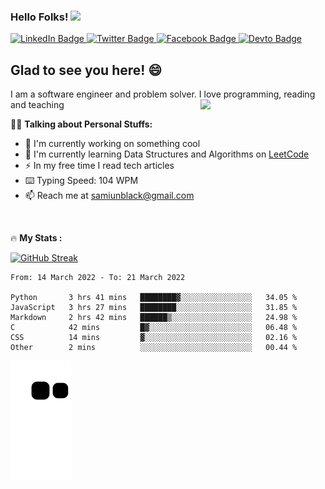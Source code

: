 ### Hello Folks! <img src="https://raw.githubusercontent.com/MartinHeinz/MartinHeinz/master/wave.gif" width="30px">
<div id="badges">
    <a href="#">
        <img src="https://img.shields.io/badge/LinkedIn-0077B5?style=for-the-badge&logo=linkedin&logoColor=white" alt="LinkedIn Badge"/>
    </a>
    <a href="#">
        <img src="https://img.shields.io/badge/Twitter-1DA1F2?style=for-the-badge&logo=twitter&logoColor=white" alt="Twitter Badge"/>
    </a>
    <a href="#">
        <img src="https://img.shields.io/badge/Facebook-1877F2?style=for-the-badge&logo=facebook&logoColor=white" alt="Facebook Badge"/>
    </a>
    <a href="#">
        <img src="https://img.shields.io/badge/dev.to-0A0A0A?style=for-the-badge&logo=dev.to&logoColor=white" alt="Devto Badge"/>
    </a>
</div>


## Glad to see you here! 😄

I am a software engineer and problem solver. I love programming, reading and teaching
<img src="https://media.giphy.com/media/M9gbBd9nbDrOTu1Mqx/giphy.gif" width="200" align="right"/>

👨‍💻 **Talking about Personal Stuffs:**
- 🔭 I'm currently working on something cool
- 🚀 I'm currently learning Data Structures and Algorithms on [LeetCode](https://leetcode.com/samiunblack/)
- ⚡ In my free time I read tech articles
- ⌨️ Typing Speed: 104 WPM
- 📫 Reach me at samiunblack@gmail.com

<br>



🔥 **My Stats :**

[![GitHub Streak](http://github-readme-streak-stats.herokuapp.com?user=samiunblack&theme=github-dark)](https://git.io/streak-stats) 
<!-- [![Top Langs](https://github-readme-stats.vercel.app/api/top-langs/?username=samiunblack&theme=gotham)](https://github.com/anuraghazra/github-readme-stats)
 -->
 
<!--START_SECTION:waka-->

```text
From: 14 March 2022 - To: 21 March 2022

Python       3 hrs 41 mins   ████████▓░░░░░░░░░░░░░░░░   34.05 %
JavaScript   3 hrs 27 mins   ████████░░░░░░░░░░░░░░░░░   31.85 %
Markdown     2 hrs 42 mins   ██████▒░░░░░░░░░░░░░░░░░░   24.98 %
C            42 mins         █▓░░░░░░░░░░░░░░░░░░░░░░░   06.48 %
CSS          14 mins         ▓░░░░░░░░░░░░░░░░░░░░░░░░   02.16 %
Other        2 mins          ░░░░░░░░░░░░░░░░░░░░░░░░░   00.44 %
```

<!--END_SECTION:waka-->


![Snake animation](https://github.com/rafaballerini/rafaballerini/blob/output/github-contribution-grid-snake.svg)
